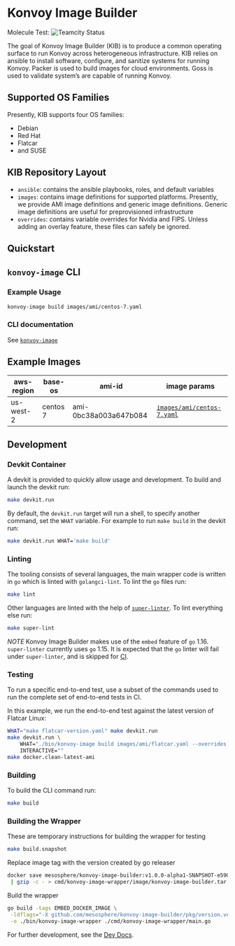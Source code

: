 # Konvoy Image Builder

Molecule Test: ![Teamcity Status](https://teamcity.mesosphere.io/app/rest/builds/buildType:%28id:ClosedSource_KonvoyImageBuilder_MoleculeTest%29/statusIcon.svg)

The goal of Konvoy Image Builder (KIB) is to produce a common operating surface to run Konvoy across heterogeneous infrastructure. KIB relies on ansible to install software, configure, and sanitize systems for running Konvoy. Packer is used to build images for cloud environments. Goss is used to validate system’s are capable of running Konvoy.

## Supported OS Families

Presently, KIB supports four OS families:

- Debian
- Red Hat
- Flatcar
- and SUSE

## KIB Repository Layout

- `ansible`: contains the ansible playbooks, roles, and default variables
- `images`: contains image definitions for supported platforms. Presently, we provide AMI image definitions and generic image definitions. Generic image definitions are useful for preprovisioned infrastructure
- `overrides`: contains variable overrides for Nvidia and FIPS. Unless adding an overlay feature, these files can safely be ignored.

## Quickstart

## `konvoy-image` CLI

### Example Usage

```sh
konvoy-image build images/ami/centos-7.yaml
```

### CLI documentation

See [`konvoy-image`](docs/cli/konvoy-image.md)

## Example Images

| aws-region | base-os  | ami-id                | image params                                           |
|------------|----------|-----------------------|--------------------------------------------------------|
| us-west-2  | centos 7 | ami-0bc38a003a647b084 | [`images/ami/centos-7.yaml`](images/ami/centos-7.yaml) |

## Development

### Devkit Container

A devkit is provided to quickly allow usage and development. To build and
launch the devkit run:

```sh
make devkit.run
```

By default, the `devkit.run` target will run a shell, to specify another
command, set the `WHAT` variable. For example to run `make build` in the
devkit run:

```sh
make devkit.run WHAT='make build'
```

### Linting

The tooling consists of several languages, the main wrapper code is written in
`go` which is linted with `golangci-lint`. To lint the `go` files run:

```sh
make lint
```

Other languages are linted with the help of
[`super-linter`](https://github.com/github/super-linter). To lint everything
else run:

```sh
make super-lint
```

*NOTE* Konvoy Image Builder makes use of the `embed` feature of `go` 1.16.
`super-linter` currently uses `go` 1.15. It is expected that the `go` linter
will fail under `super-linter`, and is skipped for
[CI](.github/workflows/lint.yml).

### Testing

To run a specific end-to-end test, use a subset of the commands used to run the complete set of end-to-end tests in CI.

In this example, we run the end-to-end test against the latest version of Flatcar Linux:

```sh
WHAT="make flatcar-version.yaml" make devkit.run
make devkit.run \
    WHAT="./bin/konvoy-image build images/ami/flatcar.yaml --overrides flatcar-version.yaml -v 5" \
    INTERACTIVE=""
make docker.clean-latest-ami
```

### Building

To build the CLI command run:

```sh
make build
```

### Building the Wrapper

These are temporary instructions for building the wrapper for testing

```sh
make build.snapshot
```

Replace image tag with the version created by go releaser

```sh
docker save mesosphere/konvoy-image-builder:v1.0.0-alpha1-SNAPSHOT-e590962 \
 | gzip -c - > cmd/konvoy-image-wrapper/image/konvoy-image-builder.tar.gz
```

Build the wrapper

```sh
go build -tags EMBED_DOCKER_IMAGE \
 -ldflags="-X github.com/mesosphere/konvoy-image-builder/pkg/version.version=v1.0.0-alpha1-SNAPSHOT-e590962" \
 -o ./bin/konvoy-image-wrapper ./cmd/konvoy-image-wrapper/main.go
```

For further development, see the [Dev Docs](docs/dev).
